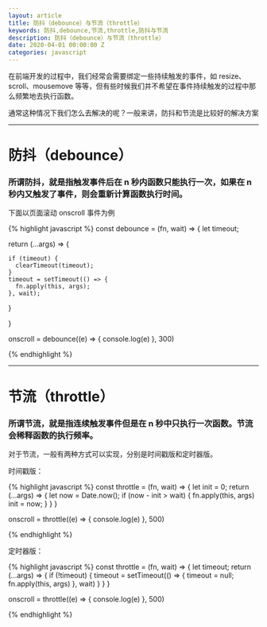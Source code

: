 ```yaml
---
layout: article
title: 防抖（debounce）与节流（throttle）
keywords: 防抖,debounce,节流,throttle,防抖与节流
description: 防抖（debounce）与节流（throttle）
date: 2020-04-01 00:00:00 Z
categories: javascript
---
```


在前端开发的过程中，我们经常会需要绑定一些持续触发的事件，如 resize、scroll、mousemove 等等，但有些时候我们并不希望在事件持续触发的过程中那么频繁地去执行函数。

通常这种情况下我们怎么去解决的呢？一般来讲，防抖和节流是比较好的解决方案

---

# 防抖（debounce）

### 所谓防抖，就是指触发事件后在 n 秒内函数只能执行一次，如果在 n 秒内又触发了事件，则会重新计算函数执行时间。

下面以页面滚动 onscroll 事件为例

{% highlight javascript %}
const debounce = (fn, wait) => {
  let timeout;

  return (...args) => {

    if (timeout) {
      clearTimeout(timeout);
    }
    timeout = setTimeout(() => {
      fn.apply(this, args);
    }, wait);

  }

}

onscroll = debounce((e) => {
	console.log(e)
}, 300)

{% endhighlight %}

---

# 节流（throttle）

### 所谓节流，就是指连续触发事件但是在 n 秒中只执行一次函数。节流会稀释函数的执行频率。

对于节流，一般有两种方式可以实现，分别是时间戳版和定时器版。

时间戳版：

{% highlight javascript %}
const throttle = (fn, wait) => {
  let init = 0;
  return (...args) => {
    let now = Date.now();
    if (now - init > wait) {
      fn.apply(this, args)
      init = now;
    }
  }
}

onscroll = throttle((e) => {
  console.log(e)
}, 500)

{% endhighlight %}


定时器版：

{% highlight javascript %}
const throttle = (fn, wait) => {
  let timeout;
  return (...args) => {
    if (!timeout) {
      timeout = setTimeout(() => {
        timeout = null;
        fn.apply(this, args)
      }, wait)
    }
  }
}

onscroll = throttle((e) => {
	console.log(e)
}, 500)


{% endhighlight %}